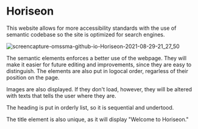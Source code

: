 # Horiseon

This website allows for more accessibility standards with the use of semantic codebase so the site is optimized for search engines.

![screencapture-omssma-github-io-Horiseon-2021-08-29-21_27_50](https://user-images.githubusercontent.com/89227607/131273556-285db72b-39ad-4e0b-81fe-af9e50fd3063.png)

The semantic elements enforces a better use of the webpage. They will make it easier for future editing and improvements, since they are easy to distinguish. The elements are also put in logocal order, regarless of their position on the page.

Images are also displayed. If they don't load, however, they will be altered with texts that tells the user where they are.

The heading is put in orderly list, so it is sequential and undertood.

The title element is also unique, as it will display "Welcome to Horiseon."

